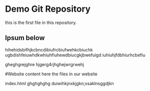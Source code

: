 # Demo Git Repository

this is the first file in this repository.

## Ipsum below

hihehidsbifhjkcbncdibiufrcbiufwehkcbiuchk
ugbdishfeiuwhdkwhiuhfiuhewdbiucgkjbwefuigd
iuhiuhjfdbhiurhcbefiu


gheghgrejghre
hjgerg4rjhghejwrgrwehj

#Website content
here the files in our website

index.html
ghghghghg
duiwihkjnxkjgkn;xsaklnsggdjkn